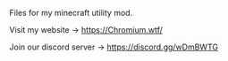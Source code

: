Files for my minecraft utility mod.

Visit my website -> https://Chromium.wtf/

Join our discord server -> https://discord.gg/wDmBWTG
